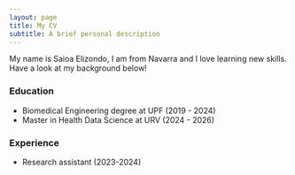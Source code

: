 ```yaml
---
layout: page
title: My CV
subtitle: A brief personal description
---
```


My name is Saioa Elizondo, I am from Navarra and I love learning new skills. Have a look at my background below!

### Education

- Biomedical Engineering degree at UPF (2019 - 2024)
- Master in Health Data Science at URV (2024 - 2026)

### Experience
- Research assistant  (2023-2024)
